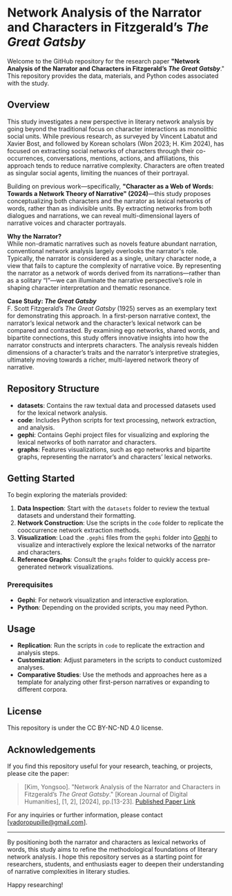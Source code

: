 # Network Analysis of the Narrator and Characters in Fitzgerald’s *The Great Gatsby*

Welcome to the GitHub repository for the research paper **"Network Analysis of the Narrator and Characters in Fitzgerald’s *The Great Gatsby***." This repository provides the data, materials, and Python codes associated with the study. 

## Overview

This study investigates a new perspective in literary network analysis by going beyond the traditional focus on character interactions as monolithic social units. While previous research, as surveyed by Vincent Labatut and Xavier Bost, and followed by Korean scholars (Won 2023; H. Kim 2024), has focused on extracting social networks of characters through their co-occurrences, conversations, mentions, actions, and affiliations, this approach tends to reduce narrative complexity. Characters are often treated as singular social agents, limiting the nuances of their portrayal.

Building on previous work—specifically, **"Character as a Web of Words: Towards a Network Theory of Narrative" (2024)**—this study proposes conceptualizing both characters and the narrator as lexical networks of words, rather than as indivisible units. By extracting networks from both dialogues and narrations, we can reveal multi-dimensional layers of narrative voices and character portrayals.

**Why the Narrator?**  
While non-dramatic narratives such as novels feature abundant narration, conventional network analysis largely overlooks the narrator's role. Typically, the narrator is considered as a single, unitary character node, a view that fails to capture the complexity of narrative voice. By representing the narrator as a network of words derived from its narrations—rather than as a solitary “I”—we can illuminate the narrative perspective’s role in shaping character interpretation and thematic resonance.

**Case Study: *The Great Gatsby***  
F. Scott Fitzgerald’s *The Great Gatsby* (1925) serves as an exemplary text for demonstrating this approach. In a first-person narrative context, the narrator’s lexical network and the character’s lexical network can be compared and contrasted. By examining ego networks, shared words, and bipartite connections, this study offers innovative insights into how the narrator constructs and interprets characters. The analysis reveals hidden dimensions of a character’s traits and the narrator’s interpretive strategies, ultimately moving towards a richer, multi-layered network theory of narrative.

## Repository Structure

- **datasets**: Contains the raw textual data and processed datasets used for the lexical network analysis.  
- **code**: Includes Python scripts for text processing, network extraction, and analysis.  
- **gephi**: Contains Gephi project files for visualizing and exploring the lexical networks of both narrator and characters.  
- **graphs**: Features visualizations, such as ego networks and bipartite graphs, representing the narrator’s and characters’ lexical networks.  

## Getting Started

To begin exploring the materials provided:

1. **Data Inspection**: Start with the `datasets` folder to review the textual datasets and understand their formatting.  
2. **Network Construction**: Use the scripts in the `code` folder to replicate the cooccurrence network extraction methods.  
3. **Visualization**: Load the `.gephi` files from the `gephi` folder into [Gephi](https://gephi.org/) to visualize and interactively explore the lexical networks of the narrator and characters.  
4. **Reference Graphs**: Consult the `graphs` folder to quickly access pre-generated network visualizations.

### Prerequisites

- **Gephi**: For network visualization and interactive exploration.  
- **Python**: Depending on the provided scripts, you may need Python.

## Usage

- **Replication**: Run the scripts in `code` to replicate the extraction and analysis steps.
- **Customization**: Adjust parameters in the scripts to conduct customized analyses.
- **Comparative Studies**: Use the methods and approaches here as a template for analyzing other first-person narratives or expanding to different corpora.

## License

This repository is under the CC BY-NC-ND 4.0 license.

## Acknowledgements

If you find this repository useful for your research, teaching, or projects, please cite the paper:

> [Kim, Yongsoo]. "Network Analysis of the Narrator and Characters in Fitzgerald’s *The Great Gatsby*." [Korean Journal of Digital Humanities], [1, 2], [2024], pp.[13-23]. [Published Paper Link](https://doi.org/10.23287/KJDH.2024.1.2.2)

For any inquiries or further information, please contact [vadoropupille@gmail.com].

---

By positioning both the narrator and characters as lexical networks of words, this study aims to refine the methodological foundations of literary network analysis. I hope this repository serves as a starting point for researchers, students, and enthusiasts eager to deepen their understanding of narrative complexities in literary studies.

Happy researching!
